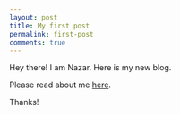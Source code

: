 ```yaml
---
layout: post
title: My first post
permalink: first-post
comments: true
---
```


Hey there! I am Nazar. Here is my new blog.

Please read about me [here](/about).

Thanks!

